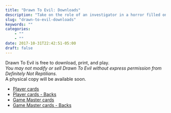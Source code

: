 ```yaml
---
title: "Drawn To Evil: Downloads"
description: "Take on the role of an investigator in a horror filled one session story whilst one of your friends takes on the role of the Game Master, who controls a destructive Evil monster, their minions and innocent bystanders."
slug: "drawn-to-evil-downloads"
keywords: ""
categories: 
    - ""
    - ""
date: 2017-10-31T22:42:51-05:00
draft: false
---
```


Drawn To Evil is free to download, print, and play.\
*You may not modify or sell Drawn To Evil without express permission from Definitely Not Reptilians.*\
A physical copy will be available soon.

- [Player cards](https://drawntoevil.s3.ap-southeast-2.amazonaws.com/printable.pdf)
- [Player cards - Backs](https://drawntoevil.s3.ap-southeast-2.amazonaws.com/printable_backs.pdf)
- [Game Master cards](https://drawntoevil.s3.ap-southeast-2.amazonaws.com/printable_dm.pdf)
- [Game Master cards - Backs](https://drawntoevil.s3.ap-southeast-2.amazonaws.com/printable__dm_backs.pdf)